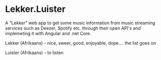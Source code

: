 # Lekker.Luister
A "Lekker" web app to get some music information from music streaming services such as Deezer, Spotify etc. through their open API's and implemeting it with Angular and .net Core.

Lekker (Afrikaans) - nice, sweer, good, enjoyable, dope.... the list goes on

Luister (Afrikaans) - to listen

